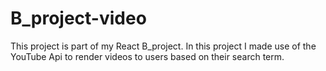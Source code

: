 # B_project-video
This project is part of my React B_project. In this project I made use of the YouTube Api to render videos to users based on their search term.
